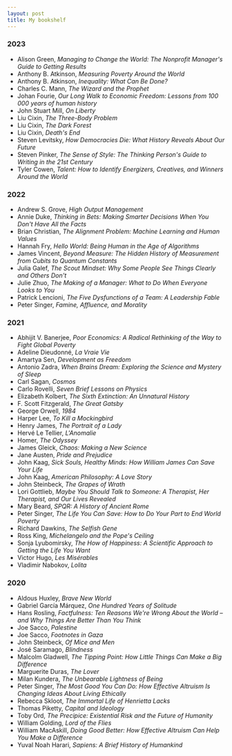 ```yaml
---
layout: post
title: My bookshelf
---
```


### 2023

* Alison Green, _Managing to Change the World: The Nonprofit Manager's Guide to Getting Results_
* Anthony B. Atkinson, _Measuring Poverty Around the World_
* Anthony B. Atkinson, _Inequality: What Can Be Done?_
* Charles C. Mann, _The Wizard and the Prophet_
* Johan Fourie, _Our Long Walk to Economic Freedom: Lessons from 100 000 years of human history_
* John Stuart Mill, _On Liberty_
* Liu Cixin, _The Three-Body Problem_
* Liu Cixin, _The Dark Forest_
* Liu Cixin, _Death's End_
* Steven Levitsky, _How Democracies Die: What History Reveals About Our Future_
* Steven Pinker, _The Sense of Style: The Thinking Person's Guide to Writing in the 21st Century_
* Tyler Cowen, _Talent: How to Identify Energizers, Creatives, and Winners Around the World_

### 2022

* Andrew S. Grove, _High Output Management_
* Annie Duke, _Thinking in Bets: Making Smarter Decisions When You Don't Have All the Facts_
* Brian Christian, _The Alignment Problem: Machine Learning and Human Values_
* Hannah Fry, _Hello World: Being Human in the Age of Algorithms_
* James Vincent, _Beyond Measure: The Hidden History of Measurement from Cubits to Quantum Constants_
* Julia Galef, _The Scout Mindset: Why Some People See Things Clearly and Others Don't_
* Julie Zhuo, _The Making of a Manager: What to Do When Everyone Looks to You_
* Patrick Lencioni, _The Five Dysfunctions of a Team: A Leadership Fable_
* Peter Singer, _Famine, Affluence, and Morality_

### 2021

* Abhijit V. Banerjee, _Poor Economics: A Radical Rethinking of the Way to Fight Global Poverty_
* Adeline Dieudonné, _La Vraie Vie_
* Amartya Sen, _Development as Freedom_
* Antonio Zadra, _When Brains Dream: Exploring the Science and Mystery of Sleep_
* Carl Sagan, _Cosmos_
* Carlo Rovelli, _Seven Brief Lessons on Physics_
* Elizabeth Kolbert, _The Sixth Extinction: An Unnatural History_
* F. Scott Fitzgerald, _The Great Gatsby_
* George Orwell, _1984_
* Harper Lee, _To Kill a Mockingbird_
* Henry James, _The Portrait of a Lady_
* Hervé Le Tellier, _L'Anomalie_
* Homer, _The Odyssey_
* James Gleick, _Chaos: Making a New Science_
* Jane Austen, _Pride and Prejudice_
* John Kaag, _Sick Souls, Healthy Minds: How William James Can Save Your Life_
* John Kaag, _American Philosophy: A Love Story_
* John Steinbeck, _The Grapes of Wrath_
* Lori Gottlieb, _Maybe You Should Talk to Someone: A Therapist, Her Therapist, and Our Lives Revealed_
* Mary Beard, _SPQR: A History of Ancient Rome_
* Peter Singer, _The Life You Can Save: How to Do Your Part to End World Poverty_
* Richard Dawkins, _The Selfish Gene_
* Ross King, _Michelangelo and the Pope's Ceiling_
* Sonja Lyubomirsky, _The How of Happiness: A Scientific Approach to Getting the Life You Want_
* Victor Hugo, _Les Misérables_
* Vladimir Nabokov, _Lolita_

### 2020

* Aldous Huxley, _Brave New World_
* Gabriel García Márquez, _One Hundred Years of Solitude_
* Hans Rosling, _Factfulness: Ten Reasons We're Wrong About the World – and Why Things Are Better Than You Think_
* Joe Sacco, _Palestine_
* Joe Sacco, _Footnotes in Gaza_
* John Steinbeck, _Of Mice and Men_
* José Saramago, _Blindness_
* Malcolm Gladwell, _The Tipping Point: How Little Things Can Make a Big Difference_
* Marguerite Duras, _The Lover_
* Milan Kundera, _The Unbearable Lightness of Being_
* Peter Singer, _The Most Good You Can Do: How Effective Altruism Is Changing Ideas About Living Ethically_
* Rebecca Skloot, _The Immortal Life of Henrietta Lacks_
* Thomas Piketty, _Capital and Ideology_
* Toby Ord, _The Precipice: Existential Risk and the Future of Humanity_
* William Golding, _Lord of the Flies_
* William MacAskill, _Doing Good Better: How Effective Altruism Can Help You Make a Difference_
* Yuval Noah Harari, _Sapiens: A Brief History of Humankind_


